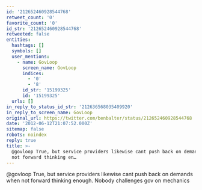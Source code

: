 ```yaml
---
id: '212652460928544768'
retweet_count: '0'
favorite_count: '0'
id_str: '212652460928544768'
retweeted: false
entities:
  hashtags: []
  symbols: []
  user_mentions:
    - name: GovLoop
      screen_name: GovLoop
      indices:
        - '0'
        - '8'
      id_str: '15199325'
      id: '15199325'
  urls: []
in_reply_to_status_id_str: '212636568035409920'
in_reply_to_screen_name: GovLoop
original_url: https://twitter.com/benbalter/status/212652460928544768
date: '2012-06-12T21:07:52.000Z'
sitemap: false
robots: noindex
reply: true
title: >-
  @govloop True, but service providers likewise cant push back on demands when
  not forward thinking en…
---
```


@govloop True, but service providers likewise cant push back on demands when not forward thinking enough. Nobody challenges gov on mechanics